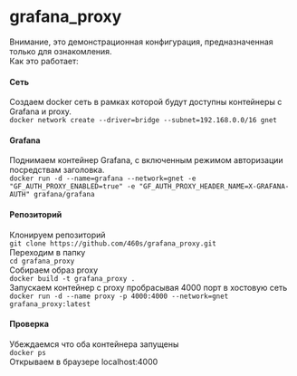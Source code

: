 # grafana_proxy
Внимание, это демонстрационная конфигурация, предназначенная только для ознакомления.  
Как это работает:
#### Сеть
Создаем docker сеть в рамках которой будут доступны контейнеры с Grafana и proxy.  
`docker network create --driver=bridge --subnet=192.168.0.0/16 gnet`
#### Grafana
Поднимаем контейнер Grafana, c включенным режимом авторизации посредствам заголовка.  
`docker run -d --name=grafana --network=gnet -e "GF_AUTH_PROXY_ENABLED=true" -e "GF_AUTH_PROXY_HEADER_NAME=X-GRAFANA-AUTH" grafana/grafana`
#### Репозиторий
Клонируем репозиторий  
`git clone https://github.com/460s/grafana_proxy.git`  
Переходим в папку  
`cd grafana_proxy`  
Собираем образ proxy  
`docker build -t grafana_proxy .`  
Запускаем контейнер с proxy пробрасывая 4000 порт в хостовую сеть  
`docker run -d --name proxy -p 4000:4000 --network=gnet grafana_proxy:latest`
#### Проверка
Убеждаемся что оба контейнера запущены  
`docker ps`  
Открываем в браузере localhost:4000


